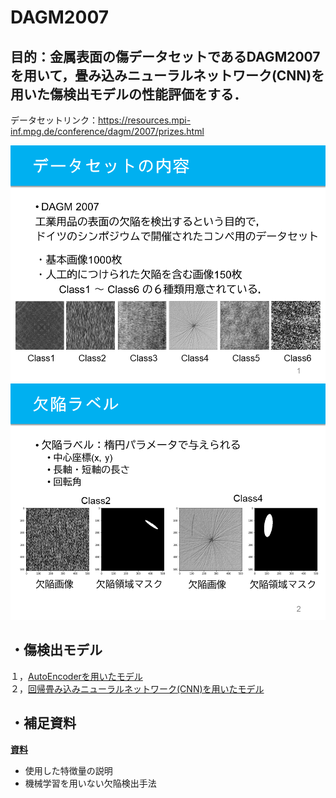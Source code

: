 # DAGM2007
## 目的：金属表面の傷データセットであるDAGM2007を用いて，畳み込みニューラルネットワーク(CNN)を用いた傷検出モデルの性能評価をする．
データセットリンク：https://resources.mpi-inf.mpg.de/conference/dagm/2007/prizes.html  
  
![1](https://github.com/kentaro-fujita/DAGM2007/blob/master/スライド画像/Top_1.PNG)
![2](https://github.com/kentaro-fujita/DAGM2007/blob/master/スライド画像/Top_2.PNG)
  
## ・傷検出モデル
１，[AutoEncoderを用いたモデル](https://github.com/kentaro-fujita/DAGM2007/blob/master/AutoEncoder)  
２，[回帰畳み込みニューラルネットワーク(CNN)を用いたモデル](https://github.com/kentaro-fujita/DAGM2007/blob/master/回帰CNN) 
  
## ・補足資料
[**資料**](https://github.com/kentaro-fujita/DAGM2007/blob/master/補足資料.pdf)  
* 使用した特徴量の説明
* 機械学習を用いない欠陥検出手法
